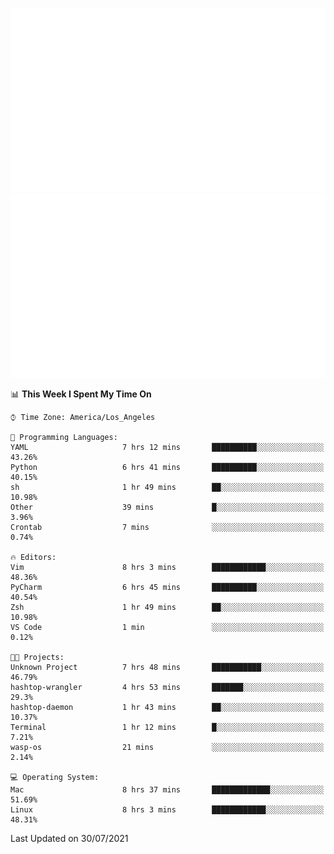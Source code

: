 <a href="https://github.com/jstrieb/github-stats">
 
![](https://github.com/evanhuang117/github-stats/blob/master/generated/overview.svg)
![](https://github.com/evanhuang117/github-stats/blob/master/generated/languages.svg)

</a>

<!--START_SECTION:waka-->
📊 **This Week I Spent My Time On** 

```text
⌚︎ Time Zone: America/Los_Angeles

💬 Programming Languages: 
YAML                     7 hrs 12 mins       ██████████░░░░░░░░░░░░░░░   43.26% 
Python                   6 hrs 41 mins       ██████████░░░░░░░░░░░░░░░   40.15% 
sh                       1 hr 49 mins        ██░░░░░░░░░░░░░░░░░░░░░░░   10.98% 
Other                    39 mins             █░░░░░░░░░░░░░░░░░░░░░░░░   3.96% 
Crontab                  7 mins              ░░░░░░░░░░░░░░░░░░░░░░░░░   0.74%

🔥 Editors: 
Vim                      8 hrs 3 mins        ████████████░░░░░░░░░░░░░   48.36% 
PyCharm                  6 hrs 45 mins       ██████████░░░░░░░░░░░░░░░   40.54% 
Zsh                      1 hr 49 mins        ██░░░░░░░░░░░░░░░░░░░░░░░   10.98% 
VS Code                  1 min               ░░░░░░░░░░░░░░░░░░░░░░░░░   0.12%

🐱‍💻 Projects: 
Unknown Project          7 hrs 48 mins       ███████████░░░░░░░░░░░░░░   46.79% 
hashtop-wrangler         4 hrs 53 mins       ███████░░░░░░░░░░░░░░░░░░   29.3% 
hashtop-daemon           1 hr 43 mins        ██░░░░░░░░░░░░░░░░░░░░░░░   10.37% 
Terminal                 1 hr 12 mins        █░░░░░░░░░░░░░░░░░░░░░░░░   7.21% 
wasp-os                  21 mins             ░░░░░░░░░░░░░░░░░░░░░░░░░   2.14%

💻 Operating System: 
Mac                      8 hrs 37 mins       █████████████░░░░░░░░░░░░   51.69% 
Linux                    8 hrs 3 mins        ████████████░░░░░░░░░░░░░   48.31%

```


 Last Updated on 30/07/2021
<!--END_SECTION:waka-->
